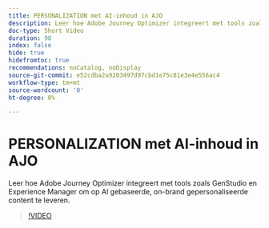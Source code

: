 ```yaml
---
title: PERSONALIZATION met AI-inhoud in AJO
description: Leer hoe Adobe Journey Optimizer integreert met tools zoals GenStudio en Experience Manager om op AI gebaseerde, on-brand gepersonaliseerde content te leveren.
doc-type: Short Video
duration: 98
index: false
hide: true
hidefromtoc: true
recommendations: noCatalog, noDisplay
source-git-commit: e52cdba2a9203497d97cbd1e75c81e3e4e556ac4
workflow-type: tm+mt
source-wordcount: '0'
ht-degree: 0%

---
```



# PERSONALIZATION met AI-inhoud in AJO

Leer hoe Adobe Journey Optimizer integreert met tools zoals GenStudio en Experience Manager om op AI gebaseerde, on-brand gepersonaliseerde content te leveren.

<!-- 62_S520_3442520_97_aipowered-content-personalization-in-ajo -->
>[!VIDEO](https://video.tv.adobe.com/v/3460152/?learn=on&enablevpops=true&captions=dut)
